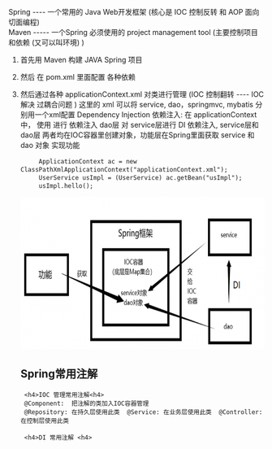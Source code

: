 Spring ---- 一个常用的 Java Web开发框架 (核心是 IOC 控制反转 和 AOP 面向切面编程) </br>
Maven ----- 一个Spring 必须使用的 project management tool (主要控制项目和依赖 (又可以叫环境) )

1. 首先用 Maven 构建 JAVA Spring 项目
2. 然后 在 pom.xml 里面配置 各种依赖 <dependency>
3. 然后通过各种 applicationContext.xml 对类进行管理  (IOC 控制翻转 ---- IOC 解决 过耦合问题 ) 这里的 xml 可以将 service, dao，springmvc, mybatis 分别用一个xml配置
    Dependency Injection 依赖注入:
        在 applicationContext中， 使用 <bean><property></property></bean> 进行 依赖注入
        dao层 对 service层进行 DI 依赖注入, service层和dao层 两者均在IOC容器里创建对象，功能层在Spring里面获取 service 和 dao 对象 实现功能
            
            ApplicationContext ac = new ClassPathXmlApplicationContext("applicationContext.xml");
            UserService usImpl = (UserService) ac.getBean("usImpl");
            usImpl.hello();
    
    <img src="https://raw.githubusercontent.com/JiahuiZhu1998/Interview-Preparing/master/spring_pic1.png" alt="image1" width="800px" height="300px">
    
    <h2>Spring常用注解</h2>
    
        <h4>IOC 管理常用注解<h4>
        @Component:  把注解的类加入IOC容器管理
        @Repository: 在持久层使用此类  @Service: 在业务层使用此类  @Controller: 在控制层使用此类
    
        <h4>DI 常用注解 <h4>
